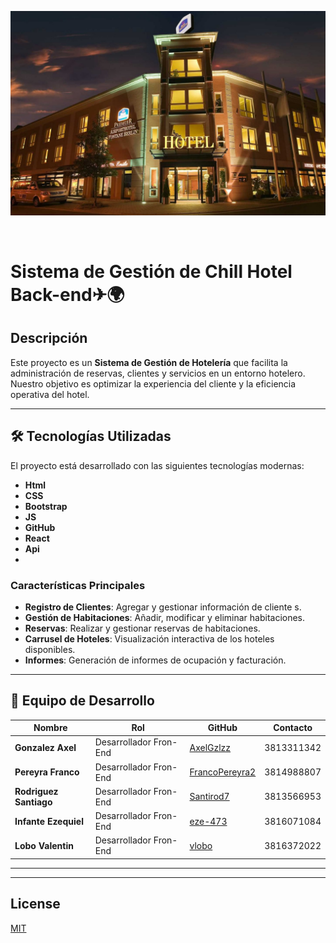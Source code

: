 <p align="center">
 <img src="./src/assets/README/backendReadme.jpeg" alt="imagen musica">
</p>
</br>

# Sistema de Gestión de Chill Hotel  Back-end✈🌍


## Descripción

Este proyecto es un **Sistema de Gestión de Hotelería** que facilita la administración de reservas, clientes y servicios en un entorno hotelero. Nuestro objetivo es optimizar la experiencia del cliente y la eficiencia operativa del hotel.

---


## 🛠️ **Tecnologías Utilizadas**

El proyecto está desarrollado con las siguientes tecnologías modernas:

- **Html**
- **CSS**
- **Bootstrap**
- **JS**
- **GitHub**
- **React**
- **Api**
- 

### Características Principales

- **Registro de Clientes**: Agregar y gestionar información de cliente    s.
- **Gestión de Habitaciones**: Añadir, modificar y eliminar habitaciones.
- **Reservas**: Realizar y gestionar reservas de habitaciones.
- **Carrusel de Hoteles**: Visualización interactiva de los hoteles disponibles.
- **Informes**: Generación de informes de ocupación y facturación.

---

## 👥 **Equipo de Desarrollo**

| Nombre         | Rol                             | GitHub                                           | Contacto                |
| -------------- | ------------------------------- | ------------------------------------------------ | ----------------------- |
| **Gonzalez Axel**  | Desarrollador Fron-End  | [AxelGzlzz](https://github.com/AxelGzlzz)           | 3813311342          |
| **Pereyra Franco** | Desarrollador Fron-End | [FrancoPereyra2](https://github.com/FrancoPereyra2)   | 3814988807        |
| **Rodriguez Santiago**| Desarrollador Fron-End | [Santirod7](https://github.com/Santirod7) | 3813566953     |
| **Infante Ezequiel**| Desarrollador Fron-End | [eze-473](https://github.com/eze-473) | 3816071084        |
| **Lobo Valentin**| Desarrollador Fron-End | [vlobo](https://github.com/vlobo) | 3816372022        |

---



---
## License

[MIT](https://choosealicense.com/licenses/mit/)
